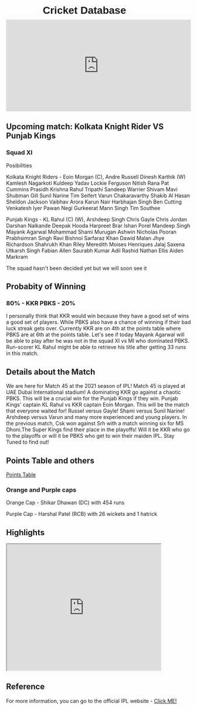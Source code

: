 <html>
<head>
<title> Cricket unofficial website </title>
<style>
h1 {
font-family: sans-serif;
position: relative;
left: 100px;
top: 10px; 
scrolling="no";
};
h2 { 
position: relative;
left: 250px;
};
 header {
  height: 100%;
      color: red;
      background: url("C:/Shri Hari B/Coding/IPL.jpg");
  }

</style>
</head>
<body>
<h1>Cricket Database</h1>
<iframe src="https://bwidget.crictimes.org/" style="width:100%;min-height: 250px;" frameborder="0" scrolling="yes"></iframe>
<h2>Upcoming match: Kolkata Knight Rider VS Punjab Kings</h2>
<h3> Squad XI </h3>
<p> Posibilities </p>
<p> Kolkata Knight Riders - Eoin Morgan (C), Andre Russell Dinesh Karthik (W) Kamlesh Nagarkoti Kuldeep Yadav Lockie Ferguson Nitish Rana Pat Cummins Prasidh Krishna Rahul Tripathi Sandeep Warrier Shivam Mavi Shubman Gill Sunil Narine Tim Seifert Varun Chakaravarthy Shakib Al Hasan Sheldon Jackson Vaibhav Arora Karun Nair Harbhajan Singh Ben Cutting Venkatesh Iyer Pawan Negi Gurkeerat Mann Singh Tim Southee </p>
<p> Punjab Kings - KL Rahul (C) (W), Arshdeep Singh Chris Gayle Chris Jordan Darshan Nalkande Deepak Hooda Harpreet Brar Ishan Porel Mandeep Singh Mayank Agarwal Mohammad Shami Murugan Ashwin Nicholas Pooran Prabhsimran Singh Ravi Bishnoi Sarfaraz Khan Dawid Malan Jhye Richardson Shahrukh Khan Riley Meredith Moises Henriques Jalaj Saxena Utkarsh Singh Fabian Allen Saurabh Kumar Adil Rashid Nathan Ellis Aiden Markram </p>
<p> The squad hasn't been decided yet but we will soon see it</p>

<h2>Probabity of Winning</h2>
<h3>80% - KKR
PBKS - 20%</h3>
<p>I personally think that KKR would win because they have a good set of wins a good set of players. While PBKS also have a chance of winning if their bad luck streak gets over. Currently KKR are on 4th at the points table where PBKS are at 6th at the points table. Let's see if today Mayank Agarwal will be able to play after he was not in the squad XI vs MI who dominated PBKS. Run-scorer KL Rahul might be able to retrieve his title after getting 33 runs in this match.
</p>
<h2> Details about the Match </h2>
<p> We are here for Match 45 at the 2021 season of IPL! Match 45 is played at UAE Dubai International stadium! A dominating KKR go against a chaotic PBKS. This will be a crucial win for the Punjab Kings if they win. Punjab Kings' captain KL Rahul vs KKR captain Eoin Morgan. This will be the match that everyone waited for! Russel versus Gayle! Shami versus Sunil Narine! Arshdeep versus Varun and many more experienced and young players.
In the previous match, Csk won against Srh with a match winning six for MS Dhoni.The Super Kings find their place in the playoffs! Will it be KKR who go to the playoffs or will it be PBKS who get to win their maiden IPL. Stay Tuned to find out!</p>
 <h2> Points Table and others </h2>
 <a href="https://www.iplt20.com/points-table/men/2021">Points Table</a>
 <h3> Orange and Purple caps </h3>
 <p> Orange Cap - Shikar Dhawan (DC) with 454 runs</p>
 <p> Purple Cap - Harshal Patel (RCB) with 26 wickets and 1 hatrick</p>
 <h2> Highlights </h2>
 <iframe width="420" height="345" src="https://www.iplt20.com/video/242437/m44-srh-vs-csk-match-highlights?tagNames=indian-premier-league,highlights,indian-premier-league,highlights">
</iframe>
<h2> Reference</h2>
For more information, you can go to the official IPL website - <a href="https://www.iplt20.com">Click ME! </a>
</body>
</html>
